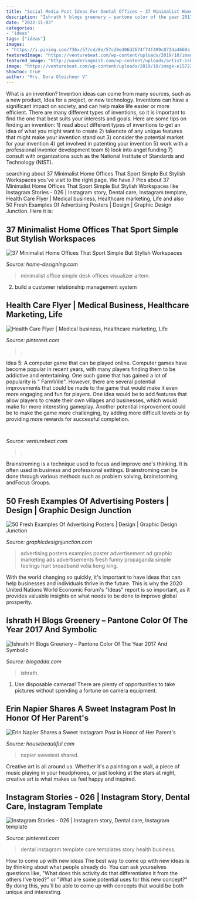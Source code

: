 ```yaml
---
title: "Social Media Post Ideas For Dental Offices ~ 37 Minimalist Home Offices That Sport Simple But Stylish Workspaces"
description: "Ishrath h blogs greenery – pantone color of the year 2017 and symbolic"
date: "2022-11-03"
categories:
- "ideas"
tags: ["ideas"]
images:
- "https://i.pinimg.com/736x/57/cd/8e/57cd8e406d2674f74f409c872da4660a.jpg"
featuredImage: "https://venturebeat.com/wp-content/uploads/2019/10/image-e1572293614959.png"
featured_image: "http://wanderingmist.com/wp-content/uploads/artist-ishrath-explaining-the-nuances-of-deep-textured-artworks-and-the-romantic-oils-1024x683.jpg"
image: "https://venturebeat.com/wp-content/uploads/2019/10/image-e1572293614959.png"
ShowToc: true
author: "Mrs. Dora Gleichner V"
---
```



What is an invention?
Invention ideas can come from many sources, such as a new product, Idea for a project, or new technology. Inventions can have a significant impact on society, and can help make life easier or more efficient. There are many different types of inventions, so it is important to find the one that best suits your interests and goals. Here are some tips on finding an invention: 1) read about different types of inventions to get an idea of what you might want to create 2) takenote of any unique features that might make your invention stand out 3) consider the potential market for your invention 4) get involved in patenting your invention 5) work with a professional inventor development team 6) look into angel funding 7) consult with organizations such as the National Institute of Standards and Technology (NIST).

	

		
searching about 37 Minimalist Home Offices That Sport Simple But Stylish Workspaces you've visit to the right page. We have 7 Pics about 37 Minimalist Home Offices That Sport Simple But Stylish Workspaces like Instagram Stories - 026 | Instagram story, Dental care, Instagram template, Health Care Flyer | Medical business, Healthcare marketing, Life and also 50 Fresh Examples Of Advertising Posters | Design | Graphic Design Junction. Here it is:
		
    
## 37 Minimalist Home Offices That Sport Simple But Stylish Workspaces

<img loading=lazy src="http://cdn.home-designing.com/wp-content/uploads/2018/06/simple-minimalist-home-office-design-white-desk.jpg" onerror="this.onerror=null;this.src='https://tse1.mm.bing.net/th?id=OIP.Jo2OFhtG7C2u3CcX9C2w4wHaEK&amp;pid=15.1';" alt="37 Minimalist Home Offices That Sport Simple But Stylish Workspaces">

_Source: home-designing.com_

>minimalist office simple desk offices visualizer artem. 

	

2. build a customer relationship management system

    
## Health Care Flyer | Medical Business, Healthcare Marketing, Life

<img loading=lazy src="https://i.pinimg.com/736x/57/cd/8e/57cd8e406d2674f74f409c872da4660a.jpg" onerror="this.onerror=null;this.src='https://tse3.mm.bing.net/th?id=OIP.qOsgVLqSzptxmChz1i-k2wHaJl&amp;pid=15.1';" alt="Health Care Flyer | Medical business, Healthcare marketing, Life">

_Source: pinterest.com_

>. 

	

Idea 5: A computer game that can be played online.
Computer games have become popular in recent years, with many players finding them to be addictive and entertaining. One such game that has gained a lot of popularity is " FarmVille". However, there are several potential improvements that could be made to the game that would make it even more engaging and fun for players. One idea would be to add features that allow players to create their own villages and businesses, which would make for more interesting gameplay. Another potential improvement could be to make the game more challenging, by adding more difficult levels or by providing more rewards for successful completion.

    
## 

<img loading=lazy src="https://venturebeat.com/wp-content/uploads/2019/10/image-e1572293614959.png" onerror="this.onerror=null;this.src='https://tse3.mm.bing.net/th?id=OIP.iPt953tqzs0RBzbh_rceXwHaDs&amp;pid=15.1';" alt="">

_Source: venturebeat.com_

>. 

	

Brainstroming is a technique used to focus and improve one's thinking. It is often used in business and professional settings. Brainstroming can be done through various methods such as problem solving, brainstorming, andFocus Groups.

    
## 50 Fresh Examples Of Advertising Posters | Design | Graphic Design Junction

<img loading=lazy src="http://graphicdesignjunction.com/wp-content/uploads/2012/09/advertising+posters+49.jpg" onerror="this.onerror=null;this.src='https://tse4.mm.bing.net/th?id=OIP.TFkpszwW-ruMfwv9vW3rpgHaLq&amp;pid=15.1';" alt="50 Fresh Examples Of Advertising Posters | Design | Graphic Design Junction">

_Source: graphicdesignjunction.com_

>advertising posters examples poster advertisement ad graphic marketing ads advertisements fresh funny propaganda simple feelings hurt broadband volia kong king. 

	

With the world changing so quickly, it's important to have ideas that can help businesses and individuals thrive in the future. This is why the 2020 United Nations World Economic Forum's "Ideas" report is so important, as it provides valuable insights on what needs to be done to improve global prosperity.

    
## Ishrath H Blogs Greenery – Pantone Color Of The Year 2017 And Symbolic

<img loading=lazy src="http://wanderingmist.com/wp-content/uploads/artist-ishrath-explaining-the-nuances-of-deep-textured-artworks-and-the-romantic-oils-1024x683.jpg" onerror="this.onerror=null;this.src='https://tse3.mm.bing.net/th?id=OIP.33VU6eOh5rdcdHKqPHdgJwHaE8&amp;pid=15.1';" alt="Ishrath H Blogs Greenery – Pantone Color Of The Year 2017 And Symbolic">

_Source: blogadda.com_

>ishrath. 

	

1. Use disposable cameras! There are plenty of opportunities to take pictures without spending a fortune on camera equipment.

    
## Erin Napier Shares A Sweet Instagram Post In Honor Of Her Parent&#039;s

<img loading=lazy src="https://hips.hearstapps.com/hmg-prod.s3.amazonaws.com/images/erin-napier-1-1591987739.jpg?crop=1.00xw:1.00xh;0,0&amp;resize=1200:*" onerror="this.onerror=null;this.src='https://tse1.mm.bing.net/th?id=OIP.2Bsyca8_fwwYd45XQWlemwHaDt&amp;pid=15.1';" alt="Erin Napier Shares a Sweet Instagram Post in Honor of Her Parent&#039;s">

_Source: housebeautiful.com_

>napier sweetest shared. 

	

Creative art is all around us. Whether it's a painting on a wall, a piece of music playing in your headphones, or just looking at the stars at night, creative art is what makes us feel happy and inspired.

    
## Instagram Stories - 026 | Instagram Story, Dental Care, Instagram Template

<img loading=lazy src="https://i.pinimg.com/736x/9f/d8/4a/9fd84a0f6879687ca3d7532d2e193387.jpg" onerror="this.onerror=null;this.src='https://tse1.mm.bing.net/th?id=OIP.ZH6b_xOZFXwG6QxKPitK7gHaFQ&amp;pid=15.1';" alt="Instagram Stories - 026 | Instagram story, Dental care, Instagram template">

_Source: pinterest.com_

>dental instagram template care templates story health business. 

	

How to come up with new ideas
The best way to come up with new ideas is by thinking about what people already do. You can ask yourselves questions like, "What does this activity do that differentiates it from the others I've tried?" or "What are some potential uses for this new concept?" By doing this, you'll be able to come up with concepts that would be both unique and interesting.

